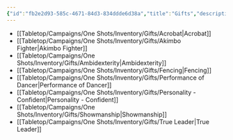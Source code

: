 ```yaml
---
{"id":"fb2e2d93-585c-4671-84d3-834ddde6d38a","title":"Gifts","description":"Inventory - Gifts","publish":true,"date_created":"Tuesday, May 28th 2024, 3:09:47 pm","date_modified":"Monday, October 14th 2024, 2:22:12 am","editing_lock":true,"live_preview":true,"cssclasses":["mado-heading"],"PassFrontmatter":true}
---
```



- [[Tabletop/Campaigns/One Shots/Inventory/Gifts/Acrobat\|Acrobat]]
- [[Tabletop/Campaigns/One Shots/Inventory/Gifts/Akimbo Fighter\|Akimbo Fighter]]
- [[Tabletop/Campaigns/One Shots/Inventory/Gifts/Ambidexterity\|Ambidexterity]]
- [[Tabletop/Campaigns/One Shots/Inventory/Gifts/Fencing\|Fencing]]
- [[Tabletop/Campaigns/One Shots/Inventory/Gifts/Performance of Dancer\|Performance of Dancer]]
- [[Tabletop/Campaigns/One Shots/Inventory/Gifts/Personality - Confident\|Personality - Confident]]
- [[Tabletop/Campaigns/One Shots/Inventory/Gifts/Showmanship\|Showmanship]]
- [[Tabletop/Campaigns/One Shots/Inventory/Gifts/True Leader\|True Leader]]

